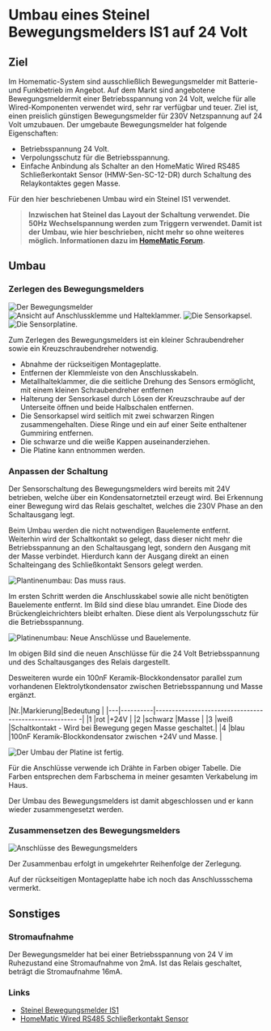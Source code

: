 # Umbau eines Steinel Bewegungsmelders IS1 auf 24 Volt
## Ziel
Im Homematic-System sind ausschließlich Bewegungsmelder mit Batterie- und Funkbetrieb im Angebot. Auf dem Markt sind angebotene Bewegungsmeldermit einer Betriebsspannung von 24 Volt, welche für alle Wired-Komponenten verwendet wird, sehr rar verfügbar und teuer.
Ziel ist, einen preislich günstigen Bewegungsmelder für 230V Netzspannung auf 24 Volt umzubauen. Der umgebaute Bewegungsmelder hat folgende Eigenschaften:
  * Betriebsspannung 24 Volt.
  * Verpolungsschutz für die Betriebsspannung.
  * Einfache Anbindung als Schalter an den HomeMatic Wired RS485 Schließerkontakt Sensor (HMW-Sen-SC-12-DR) durch Schaltung des Relaykontaktes gegen Masse.

Für den hier beschriebenen Umbau wird ein Steinel IS1 verwendet.

> **Inzwischen hat Steinel das Layout der Schaltung verwendet. Die 50Hz Wechselspannung werden zum Triggern verwendet.
Damit ist der Umbau, wie hier beschrieben, nicht mehr so ohne weiteres möglich. Informationen dazu im
[HomeMatic Forum](http://homematic-forum.de/forum/viewtopic.php?f=31&t=11754&start=20).**

## Umbau
### Zerlegen des Bewegungsmelders
![Der Bewegungsmelder](pir_ansicht.jpg)
![Ansicht auf Anschlussklemme und Halteklammer.](pir_klemmen.jpg)
![Die Sensorkapsel.](pir_sensorkapsel.jpg)
![Die Sensorplatine.](pir_platine1.jpg)

Zum Zerlegen des Bewegungsmelders ist ein kleiner Schraubendreher sowie ein Kreuzschraubendreher notwendig.
  - Abnahme der rückseitigen Montageplatte.
  - Entfernen der Klemmleiste von den Anschlusskabeln.
  - Metallhalteklammer, die die seitliche Drehung des Sensors ermöglicht, mit einem kleinen Schraubendreher entfernen
  - Halterung der Sensorkasel durch Lösen der Kreuzschraube auf der Unterseite öffnen und beide Halbschalen entfernen.
  - Die Sensorkapsel wird seitlich mit zwei schwarzen Ringen zusammengehalten. Diese Ringe und ein auf einer Seite
  enthaltener Gummiring entfernen.
  - Die schwarze und die weiße Kappen auseinanderziehen.
  - Die Platine kann entnommen werden.


### Anpassen der Schaltung
Der Sensorschaltung des Bewegungsmelders wird bereits mit 24V betrieben, welche über ein Kondensatornetzteil erzeugt
wird. Bei Erkennung einer Bewegung wird das Relais geschaltet, welches die 230V Phase an den Schaltausgang legt.

Beim Umbau werden die nicht notwendigen Bauelemente entfernt. Weiterhin wird der Schaltkontakt so gelegt, dass dieser
nicht mehr die Betriebsspannung an den Schaltausgang legt, sondern den Ausgang mit der Masse verbindet. Hierdurch kann
der Ausgang direkt an einen Schalteingang des Schließkontakt Sensors gelegt werden.

![Plantinenumbau: Das muss raus.](pir_platine_umbau.jpg)

Im ersten Schritt werden die Anschlusskabel sowie alle nicht benötigten Bauelemente entfernt. Im Bild sind
diese blau umrandet. Eine Diode des Brückengleichrichters bleibt erhalten. Diese dient als Verpolungsschutz für die
Betriebsspannung.

![Platinenumbau: Neue Anschlüsse und Bauelemente.](pir_platine_umbau_anschluesse.jpg)

Im obigen Bild sind die neuen Anschlüsse für die 24 Volt Betriebsspannung und des Schaltausganges des Relais dargestellt.

Desweiteren wurde ein 100nF Keramik-Blockkondensator parallel zum vorhandenen Elektrolytkondensator zwischen
Betriebsspannung und Masse ergänzt.

|Nr.|Markierung|Bedeutung                                                |
|---|----------|------------------------------------------------------  -|
|1  |rot       |+24V                                                     |
|2  |schwarz   |Masse                                                    |
|3  |weiß      |Schaltkontakt - Wird bei Bewegung gegen Masse geschaltet.|
|4  |blau      |100nF Keramik-Blockkondensator zwischen +24V und Masse.  |



![Der Umbau der Platine ist fertig.](pir_platine_umbau_fertig.jpg)

Für die Anschlüsse verwende ich Drähte in Farben obiger Tabelle. Die Farben entsprechen dem Farbschema in meiner
gesamten Verkabelung im Haus.

Der Umbau des Bewegungsmelders ist damit abgeschlossen und er kann wieder zusammengesetzt werden.

### Zusammensetzen des Bewegungsmelders

![Anschlüsse des Bewegungsmelders](pir_anschluesse.jpg)

Der Zusammenbau erfolgt in umgekehrter Reihenfolge der Zerlegung.

Auf der rückseitigen Montageplatte habe ich noch das Anschlussschema vermerkt.

## Sonstiges
### Stromaufnahme
Der Bewegungsmelder hat bei einer Betriebsspannung von 24 V im Ruhezustand eine Stromaufnahme von 2mA. Ist das Relais
geschaltet, beträgt die Stromaufnahme 16mA.


### Links
- [Steinel Bewegungsmelder IS1](http://www.steinel.de/de/sensoren/bewegungsmelder/is-1-weiss.html)
- [HomeMatic Wired RS485 Schließerkontakt Sensor](http://www.elv.de/homematic-wired-rs485-schliesserkontakt-12-eingaenge-hutschienenmontage.html)
